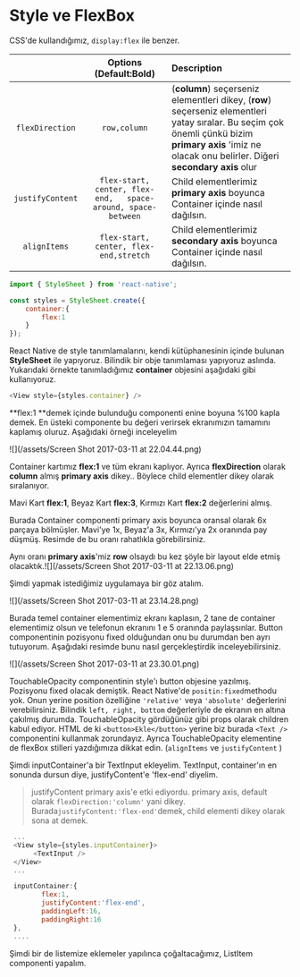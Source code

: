 # Style ve FlexBox

CSS'de kullandığımız, `display:flex` ile benzer.

|  | Options \(Default:Bold\) | Description |
| :---: | :---: | :--- |
| `flexDirection` | `row,column` | \(**column**\) seçerseniz elementleri dikey, \(**row**\) seçerseniz elementleri yatay sıralar.    Bu seçim çok önemli çünkü bizim **primary axis** 'imiz ne olacak onu belirler. Diğeri **secondary axis** olur |
| `justifyContent` | `flex-start, center, flex-end,   space-around, space-between` | Child elementlerimiz **primary axis** boyunca Container içinde nasıl dağılsın. |
| `alignItems` | `flex-start, center, flex-end,stretch` | Child elementlerimiz **secondary axis** boyunca Container içinde nasıl dağılsın. |

```js
import { StyleSheet } from 'react-native';

const styles = StyleSheet.create({
    container:{
        flex:1   
    }
});
```

React Native de style tanımlamalarını, kendi kütüphanesinin içinde bulunan **StyleSheet** ile yapıyoruz. Bilindik bir obje tanımlaması yapıyoruz aslında. Yukarıdaki örnekte tanımladığımız **container** objesini aşağıdaki gibi kullanıyoruz.

```js
<View style={styles.container} />
```

**flex:1 **demek içinde bulunduğu componenti enine boyuna %100 kapla demek. En üsteki componente bu değeri verirsek ekranımızın tamamını kaplamış oluruz.  Aşağıdaki örneği inceleyelim

![](/assets/Screen Shot 2017-03-11 at 22.04.44.png)

Container kartımız **flex:1** ve tüm ekranı kaplıyor. Ayrıca **flexDirection** olarak **column** almış **primary axis** dikey.. Böylece child elementler dikey olarak sıralanıyor.

Mavi Kart **flex:1**, Beyaz Kart **flex:3**, Kırmızı Kart **flex:2** değerlerini almış.

Burada Container componenti primary axis boyunca oransal olarak 6x parçaya bölmüşler. Mavi'ye 1x, Beyaz'a 3x, Kırmızı'ya 2x oranında pay düşmüş. Resimde de bu oranı rahatlıkla görebilirsiniz.

Aynı oranı **primary axis**'miz  **row** olsaydı bu kez şöyle bir layout elde etmiş olacaktık.![](/assets/Screen Shot 2017-03-11 at 22.13.06.png)

Şimdi yapmak istediğimiz uygulamaya bir göz atalım.

![](/assets/Screen Shot 2017-03-11 at 23.14.28.png)

Burada temel container elementimiz ekranı kaplasın, 2 tane de container elementimiz olsun ve telefonun ekranını 1 e 5 oranında paylaşsınlar. Button componentinin pozisyonu fixed olduğundan onu bu durumdan ben ayrı tutuyorum. Aşağıdaki resimde bunu nasıl gerçekleştirdik inceleyebilirsiniz.

![](/assets/Screen Shot 2017-03-11 at 23.30.01.png)

TouchableOpacity componentinin style'ı button objesine yazılmış. Pozisyonu fixed olacak demiştik. React Native'de `positin:fixed`methodu yok. Onun yerine position özelliğine `'relative'` veya `'absolute'` değerlerini verebilirsiniz. Bilindik `left, right, bottom` değerleriyle de ekranın en altına çakılmış durumda. TouchableOpacity gördüğünüz gibi props olarak children kabul ediyor. HTML de ki `<button>Ekle</button>` yerine biz burada `<Text />` componentini kullanmak zorundayız. Ayrıca TouchableOpacity elementine de flexBox stilleri yazdığımıza dikkat edin. \(`alignItems` ve `justifyContent` \)

Şimdi inputContainer'a bir TextInput ekleyelim. TextInput, container'ın en sonunda dursun diye, justifyContent'e 'flex-end' diyelim.

> justifyContent primary axis'e etki ediyordu. primary axis, default olarak `flexDirection:'column'` yani dikey. Burada`justifyContent:'flex-end'`demek, child elementi dikey olarak sona at demek.

```js
 ...
 <View style={styles.inputContainer}>
      <TextInput />
 </View>
 ...

 inputContainer:{
        flex:1,
        justifyContent:'flex-end',
        paddingLeft:16,
        paddingRight:16
 },
 ....
```

Şimdi bir de listemize eklemeler yapılınca çoğaltacağımız, ListItem componenti yapalım.

